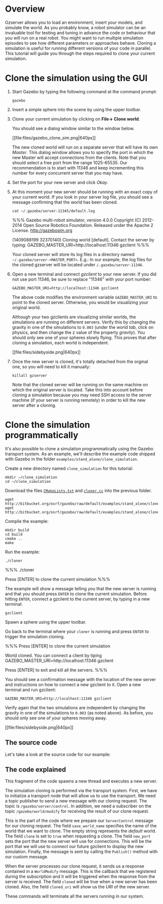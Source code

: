 # Overview

Gzserver allows you to load an environment, insert your models, and
simulate the world. As you probably know, a robot simulator can be an
invaluable tool for testing and tuning in advance the code or behaviour that you
will run on a real robot. You might want to run multiple simulation
episodes to see how different parameters or approaches behave. Cloning a
simulation is useful for running different versions of your code in
parallel. This tutorial will guide you through the steps required to clone your
current simulation.

# Clone the simulation using the GUI

1. Start Gazebo by typing the following command at the command prompt:

    ~~~
    gazebo
    ~~~

1. Insert a simple sphere into the scene by using the upper toolbar.

1. Clone your current simulation by clicking on **File-> Clone world**.

    You should see a dialog window similar to the window below.

    [[file:files/gazebo_clone_sim.png|640px]]
    
    The new cloned world will run on a separate server that will have its own
    *Master*. This dialog window allows you to specify the port in which the new
    Master will accept connections from the clients. Note that you should select
    a free port from the range 1025-65535. Our recommendation is to start with 11346
    and keep incrementing this number for every concurrent server that you may have.

1. Set the port for your new server and click *Okay*.

1. At this moment your new server should be running with an exact copy of your
current world. If you look in your server log file, you should see a message
confirming that the world has been cloned.

    ~~~
    cat ~/.gazebo/server-11345/default.log
    ~~~

    %%%
    Gazebo multi-robot simulator, version 4.0.0
    Copyright (C) 2012-2014 Open Source Robotics Foundation.
    Released under the Apache 2 License.
    http://gazebosim.org
    
    
    (1409088199 32370140) Cloning world [default]. Contact the server by typing:
      GAZEBO_MASTER_URI=http://localhost:11346 gzclient
    %%%

    Your cloned server will store its log files in a directory named `~/.gazebo/server-<MASTER_PORT>`.
    E.g.: In our example, the log files for the cloned gzserver will be located under `/.gazebo/server-11346`.

1. Open a new terminal and connect *gzclient* to your new server. If you did not use port 11346, be sure to replace "11346" with your port number:

    ~~~
    GAZEBO_MASTER_URI=http://localhost:11346 gzclient
    ~~~

    The above code modifies the environment variable `GAZEBO_MASTER_URI` to
point to the cloned server. Otherwise, you would be visualizing your original
world.

    Although your two gzclients are visualizing similar worlds, the
    simulations are running on different servers. Verify this by changing
    the gravity in one of the simulations to `0.003` (under the *world tab*,
    click on physics, and then change the z value of the property
    *gravity*). You should only see one of your spheres slowly flying.
    This proves that after cloning a simulation, each world is independent.
    
    [[file:files/sidebyside.png|640px]]
    
1. Once the new server is cloned, it's totally detached from the orginal one, so
you will need to kill it manually:

    ~~~
    killall gzserver
    ~~~
    
    Note that the cloned server will be running on the same machine on which
    the original server is located. Take this into account before cloning
    a simulation because you may need SSH access to the server machine (if
    your server is running remotely) in order to kill the new server
    after a cloning.

# Clone the simulation programmatically

It's also possible to clone a simulation programmatically using the Gazebo
transport system. As an example, we'll describe the example code shipped with
Gazebo in the folder `examples/stand_alone/clone_simulation`.

Create a new directory named `clone_simulation` for this tutorial:

~~~
mkdir ~/clone_simulation
cd ~/clone_simulation
~~~

Download the files [`CMakeLists.txt`](http://bitbucket.org/osrf/gazebo/src/default/examples/stand_alone/clone_simulation/CMakeLists.txt) and [`cloner.cc`](http://bitbucket.org/osrf/gazebo/src/default/examples/stand_alone/clone_simulation/cloner.cc) into the previous folder.

~~~
wget http://bitbucket.org/osrf/gazebo/raw/default/examples/stand_alone/clone_simulation/CMakeLists.txt
wget http://bitbucket.org/osrf/gazebo/raw/default/examples/stand_alone/clone_simulation/cloner.cc
~~~

Compile the example:

~~~
mkdir build
cd build
cmake ..
make
~~~

Run the example:

~~~
./cloner
~~~

%%%
./cloner

Press [ENTER] to clone the current simulation
%%%

The example will show a message telling you that the new server is running and that you should press `ENTER` to clone the current simulation. Before hitting
`ENTER`, connect a gzclient to the current server, by typing in a new terminal:

~~~
gzclient
~~~

Spawn a sphere using the upper toolbar.

Go back to the terminal where your `cloner` is running and press `ENTER` to trigger
the simulation cloning.

%%%
Press [ENTER] to clone the current simulation


World cloned. You can connect a client by tiping
  GAZEBO_MASTER_URI=http://localhost:11346 gzclient

Press [ENTER] to exit and kill all the servers.
%%%

You should see a confirmation message with the location of the new server and
instructions on how to connect a new gzclient to it. Open a new terminal and run gzclient:

~~~
GAZEBO_MASTER_URI=http://localhost:11346 gzclient
~~~

Verify again that the two simulations are independent by changing the gravity in
one of the simulations to `0.003` (as noted above). As before, you should only see one of your
spheres moving away.

[[file:files/sidebyside.png|640px]]

## The source code

Let's take a look at the source code for our example:

<include src='http://bitbucket.org/osrf/gazebo/raw/default/examples/stand_alone/clone_simulation/cloner.cc' />

## The code explained

<include from='/int main/' to='/RunServer\);/' src='http://bitbucket.org/osrf/gazebo/raw/default/examples/stand_alone/clone_simulation/cloner.cc' />

This fragment of the code spawns a new thread and executes a new server.

<include from='/  gazebo::transport::NodePtr/' to='/  getchar();/' src='http://bitbucket.org/osrf/gazebo/raw/default/examples/stand_alone/clone_simulation/cloner.cc' />

The simulation cloning is performed via the transport system. First, we have to
initialize a transport node that will allow us to use the transport. We need a
topic publisher to send a new message with our cloning request. The topic is
`/gazebo/server/control`. In addition, we need a subscriber on the topic `/gazebo/world/modify` for receiving the result of our
clone request.

<include from='/  gazebo::msgs::ServerControl/' to='/  getchar();/' src='http://bitbucket.org/osrf/gazebo/raw/default/examples/stand_alone/clone_simulation/cloner.cc' />

This is the part of the code where we prepare our `ServerControl` message for
our cloning request. The field `save_world_name` specifies the name of the world that
we want to clone. The empty string represents the *default* world. The field
`clone` is set to `true` when requesting a clone. The field
`new_port` sets the port that the new server will use for connections. This will
be the port that we will use to connect our future gzclient to display the new
simulation. Finally, the message is sent by calling the `Publish()` method with
our custom message.

<include from='/void OnWorldModify/' to='/  }\n}/' src='http://bitbucket.org/osrf/gazebo/raw/default/examples/stand_alone/clone_simulation/cloner.cc' />

When the server processes our clone request, it sends us a response contained
in a `WorldModify` message. This is the callback that we registered during the
subscription and it will be triggered when the response from the server is
received. The field `cloned` will be true when a new server has been cloned.
Also, the field `cloned_uri` will show us the *URI* of the new server.

<include from='/  //Make sure/' to='/gazebo::shutdown/' src='http://bitbucket.org/osrf/gazebo/raw/default/examples/stand_alone/clone_simulation/cloner.cc' />

These commands will terminate all the servers running in our system.
